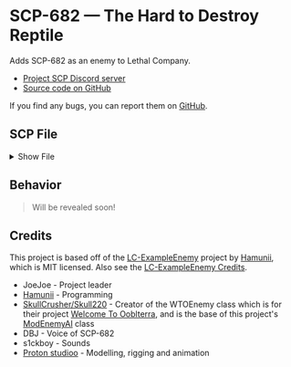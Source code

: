 # SCP-682 — The Hard to Destroy Reptile

Adds SCP-682 as an enemy to Lethal Company.

- [Project SCP Discord server](https://discord.gg/upSmhnvM2t)
- [Source code on GitHub](https://github.com/Hamunii/LC-SCP-682-Enemy)

If you find any bugs, you can report them on [GitHub](https://github.com/Hamunii/LC-SCP-682-Enemy/issues).

## SCP File

<details>
<summary>Show File</summary>
Item #: SCP-682

Object Class: Keter

Special Containment Procedures: SCP-682 must be destroyed as soon as possible. At this time, no means available to SCP teams are capable of destroying SCP-682, only able to cause massive physical damage. SCP-682 should be contained within a 5 m x 5 m x 5 m chamber with 25 cm reinforced acid-resistant steel plate lining all inside surfaces. The containment chamber should be filled with hydrochloric acid until SCP-682 is submerged and incapacitated. Any attempts of SCP-682 to move, speak, or breach containment should be reacted to quickly and with full force as called for by the circumstances.

Personnel are forbidden to speak to SCP-682, for fear of provoking a rage-state. All unauthorized personnel attempting to communicate to SCP-682 will be restrained and removed by force.

Due to its frequent attempts at containment breach, difficulty of containment and incapacitation, and high threat of Foundation Exposure, SCP-682 is to be contained in site [REDACTED]. The Foundation will use the best of its resources to maintain all land within fifty (50) kilometers clear of human development.

Description: SCP-682 is a large, vaguely reptile-like creature of unknown origin. It appears to be extremely intelligent, and was observed to engage in complex communication with SCP-079 during their limited time of exposure. SCP-682 appears to have a hatred of all life, which has been expressed in several interviews during containment. (See Addendum 682-B).

SCP-682 has always been observed to have extremely high strength, speed, and reflexes, though exact levels vary with its form. SCP-682's physical body grows and changes very quickly, growing or decreasing in size as it consumes or sheds material. SCP-682 gains energy from anything it ingests, organic or inorganic. Digestion seems to be aided by a set of filtering gills inside of SCP-682's nostrils, which are able to remove usable matter from any liquid solution, enabling it to constantly regenerate from the acid it is contained in. SCP-682's regenerative capabilities and resilience are staggering, and SCP-682 has been seen moving and speaking with its body 87% destroyed or rotted.

In case of containment breach, SCP-682 is to be tracked and re-captured by all available Mobile Task Forces, and no teams with fewer than seven (7) members are cleared to engage it. To date (██-██-████), attempted breaches have numbered at seventeen (17), while successful breaches have numbered at six (6). (See Addendum 682-D).
</details>

## Behavior

> Will be revealed soon!

## Credits

This project is based off of the [LC-ExampleEnemy](https://github.com/Hamunii/LC-ExampleEnemy) project by [Hamunii](https://github.com/Hamunii), which is MIT licensed. Also see the [LC-ExampleEnemy Credits](https://github.com/Hamunii/LC-ExampleEnemy?tab=readme-ov-file#credits).

- JoeJoe - Project leader
- [Hamunii](https://github.com/Hamunii) - Programming
- [SkullCrusher/Skull220](https://github.com/Skull220) - Creator of the WTOEnemy class which is for their project [Welcome To Ooblterra](https://thunderstore.io/c/lethal-company/p/Skeleton_Studios/Welcome_To_Ooblterra/), and is the base of this project's [ModEnemyAI](https://github.com/Hamunii/LC-SCP-682-Enemy/tree/main/Plugin/src/Enemy/ModEnemyAI) class
- DBJ - Voice of SCP-682
- s1ckboy - Sounds
- [Proton studioo](https://www.fiverr.com/proton1233) - Modelling, rigging and animation
